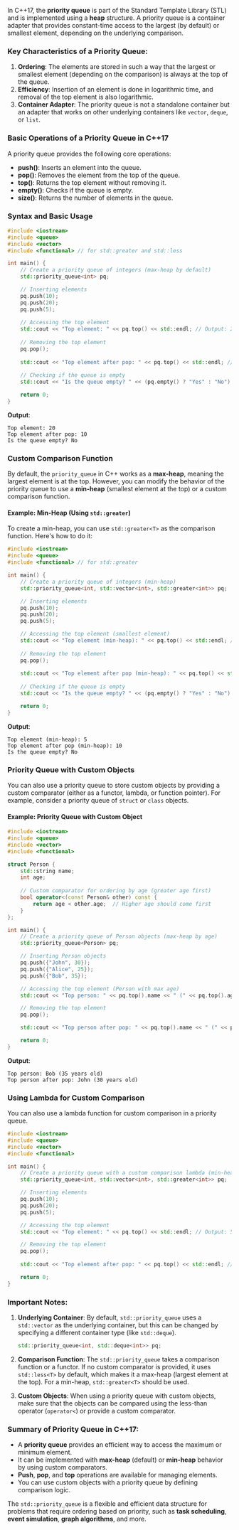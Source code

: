 In C++17, the **priority queue** is part of the Standard Template Library (STL) and is implemented using a **heap** structure. A priority queue is a container adapter that provides constant-time access to the largest (by default) or smallest element, depending on the underlying comparison.

### Key Characteristics of a Priority Queue:
1. **Ordering**: The elements are stored in such a way that the largest or smallest element (depending on the comparison) is always at the top of the queue.
2. **Efficiency**: Insertion of an element is done in logarithmic time, and removal of the top element is also logarithmic.
3. **Container Adapter**: The priority queue is not a standalone container but an adapter that works on other underlying containers like `vector`, `deque`, or `list`.

### **Basic Operations of a Priority Queue in C++17**
A priority queue provides the following core operations:
- **push()**: Inserts an element into the queue.
- **pop()**: Removes the element from the top of the queue.
- **top()**: Returns the top element without removing it.
- **empty()**: Checks if the queue is empty.
- **size()**: Returns the number of elements in the queue.

### **Syntax and Basic Usage**

```cpp
#include <iostream>
#include <queue>
#include <vector>
#include <functional> // for std::greater and std::less

int main() {
    // Create a priority queue of integers (max-heap by default)
    std::priority_queue<int> pq;

    // Inserting elements
    pq.push(10);
    pq.push(20);
    pq.push(5);
    
    // Accessing the top element
    std::cout << "Top element: " << pq.top() << std::endl; // Output: 20
    
    // Removing the top element
    pq.pop();
    
    std::cout << "Top element after pop: " << pq.top() << std::endl; // Output: 10
    
    // Checking if the queue is empty
    std::cout << "Is the queue empty? " << (pq.empty() ? "Yes" : "No") << std::endl;

    return 0;
}
```

**Output**:
```
Top element: 20
Top element after pop: 10
Is the queue empty? No
```

### **Custom Comparison Function**
By default, the `priority_queue` in C++ works as a **max-heap**, meaning the largest element is at the top. However, you can modify the behavior of the priority queue to use a **min-heap** (smallest element at the top) or a custom comparison function.

#### Example: Min-Heap (Using `std::greater`)
To create a min-heap, you can use `std::greater<T>` as the comparison function. Here's how to do it:

```cpp
#include <iostream>
#include <queue>
#include <functional> // for std::greater

int main() {
    // Create a priority queue of integers (min-heap)
    std::priority_queue<int, std::vector<int>, std::greater<int>> pq;

    // Inserting elements
    pq.push(10);
    pq.push(20);
    pq.push(5);

    // Accessing the top element (smallest element)
    std::cout << "Top element (min-heap): " << pq.top() << std::endl; // Output: 5
    
    // Removing the top element
    pq.pop();
    
    std::cout << "Top element after pop (min-heap): " << pq.top() << std::endl; // Output: 10
    
    // Checking if the queue is empty
    std::cout << "Is the queue empty? " << (pq.empty() ? "Yes" : "No") << std::endl;

    return 0;
}
```

**Output**:
```
Top element (min-heap): 5
Top element after pop (min-heap): 10
Is the queue empty? No
```

### **Priority Queue with Custom Objects**
You can also use a priority queue to store custom objects by providing a custom comparator (either as a functor, lambda, or function pointer). For example, consider a priority queue of `struct` or `class` objects.

#### Example: Priority Queue with Custom Object

```cpp
#include <iostream>
#include <queue>
#include <vector>
#include <functional>

struct Person {
    std::string name;
    int age;
    
    // Custom comparator for ordering by age (greater age first)
    bool operator<(const Person& other) const {
        return age < other.age;  // Higher age should come first
    }
};

int main() {
    // Create a priority queue of Person objects (max-heap by age)
    std::priority_queue<Person> pq;

    // Inserting Person objects
    pq.push({"John", 30});
    pq.push({"Alice", 25});
    pq.push({"Bob", 35});

    // Accessing the top element (Person with max age)
    std::cout << "Top person: " << pq.top().name << " (" << pq.top().age << " years old)" << std::endl;

    // Removing the top element
    pq.pop();

    std::cout << "Top person after pop: " << pq.top().name << " (" << pq.top().age << " years old)" << std::endl;

    return 0;
}
```

**Output**:
```
Top person: Bob (35 years old)
Top person after pop: John (30 years old)
```

### **Using Lambda for Custom Comparison**
You can also use a lambda function for custom comparison in a priority queue.

```cpp
#include <iostream>
#include <queue>
#include <vector>
#include <functional>

int main() {
    // Create a priority queue with a custom comparison lambda (min-heap)
    std::priority_queue<int, std::vector<int>, std::greater<int>> pq;

    // Inserting elements
    pq.push(10);
    pq.push(20);
    pq.push(5);

    // Accessing the top element
    std::cout << "Top element: " << pq.top() << std::endl; // Output: 5

    // Removing the top element
    pq.pop();
    
    std::cout << "Top element after pop: " << pq.top() << std::endl; // Output: 10

    return 0;
}
```

### **Important Notes:**
1. **Underlying Container**: By default, `std::priority_queue` uses a `std::vector` as the underlying container, but this can be changed by specifying a different container type (like `std::deque`).
   
   ```cpp
   std::priority_queue<int, std::deque<int>> pq;
   ```

2. **Comparison Function**: The `std::priority_queue` takes a comparison function or a functor. If no custom comparator is provided, it uses `std::less<T>` by default, which makes it a max-heap (largest element at the top). For a min-heap, `std::greater<T>` should be used.
   
3. **Custom Objects**: When using a priority queue with custom objects, make sure that the objects can be compared using the less-than operator (`operator<`) or provide a custom comparator.

### **Summary of Priority Queue in C++17:**
- A **priority queue** provides an efficient way to access the maximum or minimum element.
- It can be implemented with **max-heap** (default) or **min-heap** behavior by using custom comparators.
- **Push**, **pop**, and **top** operations are available for managing elements.
- You can use custom objects with a priority queue by defining comparison logic.

The `std::priority_queue` is a flexible and efficient data structure for problems that require ordering based on priority, such as **task scheduling**, **event simulation**, **graph algorithms**, and more.